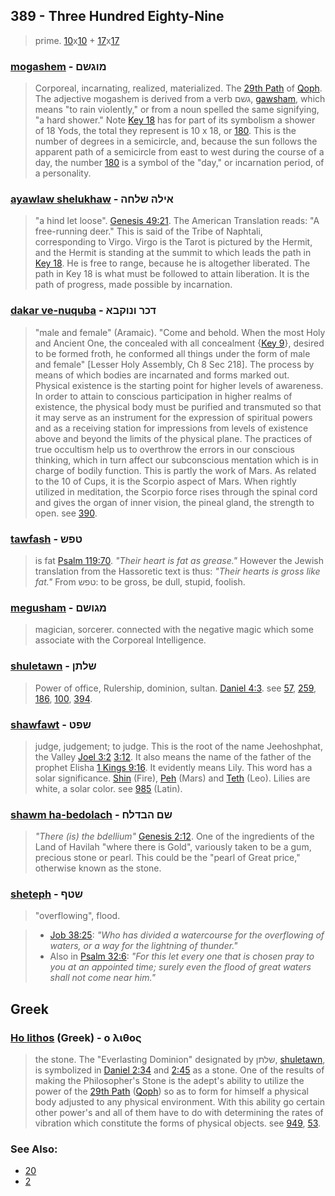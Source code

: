 ## 389 - Three Hundred Eighty-Nine
> prime. [10](10)x[10](10) + [17](17)x[17](17)

### [mogashem](/keys/MVGShM) - מוגשם
> Corporeal, incarnating, realized, materialized. The [29th Path](29) of [Qoph](/keys/Q). The adjective mogashem is derived from a verb גשם, [gawsham](/keys/GShM), which means "to rain violently," or from a noun spelled the same signifying, "a hard shower." Note [Key 18](18) has for part of its symbolism a shower of 18 Yods, the total they represent is 10 x 18, or [180](180). This is the number of degrees in a semicircle, and, because the sun follows the apparent path of a semicircle from east to west during the course of a day, the number [180](180) is a symbol of the "day," or incarnation period, of a personality.

### [ayawlaw shelukhaw](/keys/AILH.ShLChH) - אילה שלחה
> "a hind let loose". [Genesis 49:21](http://biblehub.com/genesis/49-21.htm). The American Translation reads: "A free-running deer." This is said of the Tribe of Naphtali, corresponding to Virgo. Virgo is the Tarot is pictured by the Hermit, and the Hermit is standing at the summit to which leads the path in [Key 18](18). He is free to range, because he is altogether liberated. The path in Key 18 is what must be followed to attain liberation. It is the path of progress, made possible by incarnation.

### [dakar ve-nuquba](/keys/DKR.VNVQBA) - דכר ונוקבא
> "male and female" (Aramaic). "Come and behold. When the most Holy and Ancient One, the concealed with all concealment {[Key 9](9)}, desired to be formed froth, he conformed all things under the form of male and female" [Lesser Holy Assembly, Ch 8 Sec 218]. The process by means of which bodies are incarnated and forms marked out. Physical existence is the starting point for higher levels of awareness. In order to attain to conscious participation in higher realms of existence, the physical body must be purified and transmuted so that it may serve as an instrument for the expression of spiritual powers and as a receiving station for impressions from levels of existence above and beyond the limits of the physical plane. The practices of true occultism help us to overthrow the errors in our conscious thinking, which in turn affect our subconscious mentation which is in charge of bodily function. This is partly the work of Mars. As related to the 10 of Cups, it is the Scorpio aspect of Mars. When rightly utilized in meditation, the Scorpio force rises through the spinal cord and gives the organ of inner vision, the pineal gland, the strength to open. see [390](390).

### [tawfash](/keys/TPSh) - טפש
> is fat [Psalm 119:70](http://biblehub.com/psalms/119-70.htm). *"Their heart is fat as grease."* However the Jewish translation from the Hassoretic text is thus: *"Their hearts is gross like fat."* From טפש: to be gross, be dull, stupid, foolish.

### [megusham](/keys/MGVShM) - מגושם
> magician, sorcerer. connected with the negative magic which some associate with the Corporeal Intelligence.

### [shuletawn](/keys/ShLThN) - שלתן
> Power of office, Rulership, dominion, sultan. [Daniel 4:3](http://biblehub.com/daniel/4-3.htm). see [57](57), [259](259), [186](186), [100](100), [394](394).

### [shawfawt](/keys/ShPT) - שפט
> judge, judgement; to judge. This is the root of the name Jeehoshphat, the Valley [Joel 3:2](http://biblehub.com/joel/3-2.htm) [3:12](http://biblehub.com/joel/3-12.htm). It also means the name of the father of the prophet Elisha [1 Kings 9:16](http://biblehub.com/1_kings/9-16.htm). It evidently means Lily. This word has a solar significance. [Shin](/keys/Sh) (Fire), [Peh](/keys/P) (Mars) and [Teth](/keys/T) (Leo). Lilies are white, a solar color. see [985](985) (Latin).

### [shawm ha-bedolach](/keys/ShM.HBDLCh) - שם הבדלח
> *"There (is) the bdellium"* [Genesis 2:12](http://biblehub.com/genesis/2-12.htm). One of the ingredients of the Land of Havilah "where there is Gold", variously taken to be a gum, precious stone or pearl. This could be the "pearl of Great price," otherwise known as the stone.

### [sheteph](/keys/ShTP) - שטף
> "overflowing", flood.

> - [Job 38:25](http://biblehub.com/job/38-25.htm): *"Who has divided a watercourse for the overflowing of waters, or a way for the lightning of thunder."*
> - Also in [Psalm 32:6](http://biblehub.com/psalms/32-6.htm): *"For this let every one that is chosen pray to you at an appointed time; surely even the flood of great waters shall not come near him."*

## Greek

### [Ho lithos](/greek?word=o+lithos) (Greek) - ο λιθος
> the stone. The "Everlasting Dominion" designated by שלתן, [shuletawn](/keys/ShLThN), is symbolized in [Daniel 2:34](http://biblehub.com/daniel/2-34.htm) and [2:45](http://biblehub.com/daniel/2-45.htm) as a stone. One of the results of making the Philosopher's Stone is the adept's ability to utilize the power of the [29th Path](29) ([Qoph](/keys/Q)) so as to form for himself a physical body adjusted to any physical environment. With this ability go certain other power's and all of them have to do with determining the rates of vibration which constitute the forms of physical objects. see [949](949), [53](53).

### See Also:

- [20](20)
- [2](2)